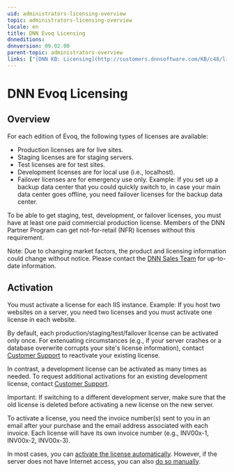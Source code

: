 ```yaml
---
uid: administrators-licensing-overview
topic: administrators-licensing-overview
locale: en
title: DNN Evoq Licensing
dnneditions: 
dnnversion: 09.02.00
parent-topic: administrators-overview
links: ["[DNN KB: Licensing](http://customers.dnnsoftware.com/KB/c48/licensing.aspx)"]
---
```


# DNN Evoq Licensing

## Overview

For each edition of Evoq, the following types of licenses are available:

*   Production licenses are for live sites.
*   Staging licenses are for staging servers.
*   Test licenses are for test sites.
*   Development licenses are for local use (i.e., localhost).
*   Failover licenses are for emergency use only. Example: If you set up a backup data center that you could quickly switch to, in case your main data center goes offline, you need failover licenses for the backup data center.

To be able to get staging, test, development, or failover licenses, you must have at least one paid commercial production license. Members of the DNN Partner Program can get not-for-retail (NFR) licenses without this requirement.

Note: Due to changing market factors, the product and licensing information could change without notice. Please contact the [DNN Sales Team](mailto:sales@dnnsoftware.com) for up-to-date information.

## Activation

You must activate a license for each IIS instance. Example: If you host two websites on a server, you need two licenses and you must activate one license in each website.

By default, each production/staging/test/failover license can be activated only once. For extenuating circumstances (e.g., if your server crashes or a database overwrite corrupts your site's license information), contact [Customer Support](http://www.dnnsoftware.com/services/customer-support) to reactivate your existing license.

In contrast, a development license can be activated as many times as needed. To request additional activations for an existing development license, contact [Customer Support](http://www.dnnsoftware.com/services/customer-support).

Important: If switching to a different development server, make sure that the old license is deleted before activating a new license on the new server.

To activate a license, you need the invoice number(s) sent to you in an email after your purchase and the email address associated with each invoice. Each license will have its own invoice number (e.g., INV00x-1, INV00x-2, INV00x-3).

In most cases, you can [activate the license automatically](xref:activate-license-automatically). However, if the server does not have Internet access, you can also [do so manually](xref:activate-license-manually).